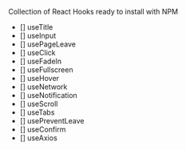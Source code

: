 Collection of React Hooks ready to install with NPM



- [] useTitle
- [] useInput
- [] usePageLeave
- [] useClick
- [] useFadeIn
- [] useFullscreen 
- [] useHover
- [] useNetwork
- [] useNotification
- [] useScroll
- [] useTabs
- [] usePreventLeave
- [] useConfirm
- [] useAxios